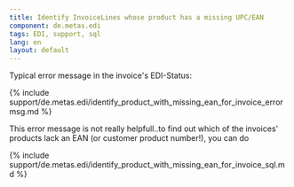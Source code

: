 ```yaml
---
title: Identify InvoiceLines whose product has a missing UPC/EAN
component: de.metas.edi
tags: EDI, support, sql
lang: en
layout: default
---
```


Typical error message in the invoice's EDI-Status:

{% include support/de.metas.edi/identify_product_with_missing_ean_for_invoice_errormsg.md %}

This error message is not really helpfull..to find out which of the invoices' products lack an EAN (or customer product number!), you can do

{% include support/de.metas.edi/identify_product_with_missing_ean_for_invoice_sql.md %}

